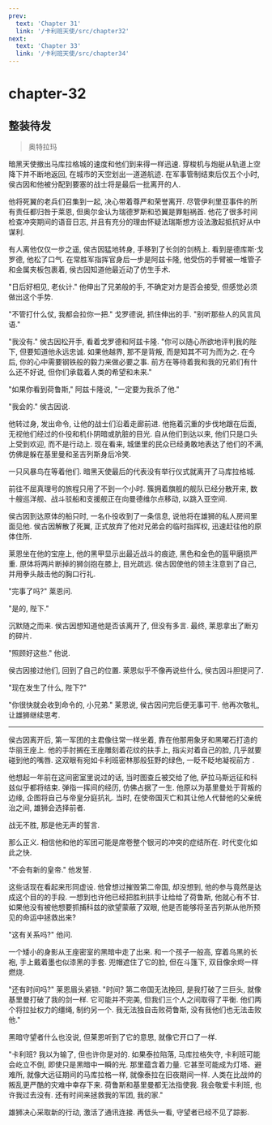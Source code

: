 ```yaml
---
prev:
  text: 'Chapter 31'
  link: '/卡利班天使/src/chapter32'
next:
  text: 'Chapter 33'
  link: '/卡利班天使/src/chapter34'
---
```


# chapter-32

## 整装待发

> 奥特拉玛

暗黑天使撤出马库拉格城的速度和他们到来得一样迅速. 穿梭机与炮艇从轨道上空降下并不断地返回, 在城市的天空划出一道道航迹. 在军事管制结束后仅五个小时, 侯古因和他被分配到要塞的战士将是最后一批离开的人.

他将死翼的老兵们召集到一起, 决心带着尊严和荣誉离开. 尽管伊利里亚事件的所有责任都归咎于莱恩, 但奥尔金认为瑞德罗斯和恐翼是罪魁祸首. 他花了很多时间检查冲突期间的语音日志, 并且有充分的理由怀疑法瑞斯想方设法激起抵抗好从中谋利.

有人离他仅仅一步之遥, 侯古因猛地转身, 手移到了长剑的剑柄上. 看到是德库斯·戈罗德, 他松了口气. 在常胜军指挥官身后一步是阿兹卡隆, 他受伤的手臂被一堆管子和金属夹板包裹着, 侯古因知道他最近动了仿生手术.

"日后好相见, 老伙计." 他伸出了兄弟般的手, 不确定对方是否会接受, 但感觉必须做出这个手势.

"不管打什么仗, 我都会拉你一把." 戈罗德说, 抓住伸出的手. "别听那些人的风言风语."

"我没有." 侯古因松开手, 看着戈罗德和阿兹卡隆. "你可以随心所欲地评判我的陛下, 但要知道他永远忠诚. 如果他越界, 那不是背叛, 而是知其不可为而为之. 在今后, 你的心中需要钢铁般的毅力来做必要之事. 前方在等待着我和我的兄弟们有什么还不好说, 但你们承载着人类的希望和未来."

"如果你看到荷鲁斯," 阿兹卡隆说, "一定要为我杀了他."

"我会的." 侯古因说.

他转过身, 发出命令, 让他的战士们沿着走廊前进. 他拖着沉重的步伐地跟在后面, 无视他们经过的仆役和机仆阴暗或肮脏的目光. 自从他们到达以来, 他们只是口头上受到欢迎, 而不是行动上. 现在看来, 城堡里的民众已经勇敢地表达了他们的不满, 仿佛是躲在基里曼和圣吉列斯身后冷笑.

一只风暴鸟在等着他们. 暗黑天使最后的代表没有举行仪式就离开了马库拉格城.

前往不屈真理号的旅程只用了不到一个小时. 簇拥着旗舰的舰队已经分散开来, 数十艘巡洋舰、战斗驳船和支援舰正在向曼德维尔点移动, 以跳入亚空间.

侯古因到达原体的船只时, 一名仆役收到了一条信息, 说他将在雄狮的私人房间里面见他. 侯古因解散了死翼, 正式放弃了他对兄弟会的临时指挥权, 迅速赶往他的原体住所.

莱恩坐在他的宝座上, 他的黑甲显示出最近战斗的痕迹, 黑色和金色的盔甲磨损严重. 原体将两片断掉的狮剑抱在膝上, 目光疏远. 侯古因使他的领主注意到了自己, 并用拳头敲击他的胸口行礼.

"完事了吗?" 莱恩问.

"是的, 陛下."

沉默随之而来. 侯古因想知道他是否该离开了, 但没有多言. 最终, 莱恩拿出了断刃的碎片.

"照顾好这些." 他说.

侯古因接过他们, 回到了自己的位置. 莱恩似乎不像再说些什么, 侯古因斗胆提问了.

"现在发生了什么, 陛下?"

"你很快就会收到命令的, 小兄弟." 莱恩说, 侯古因问完后便无事可干. 他再次敬礼, 让雄狮继续思考.

--------

侯古因离开后, 第一军团的主君像往常一样坐着, 靠在他那用象牙和黑曜石打造的华丽王座上. 他的手肘搁在王座雕刻着花纹的扶手上, 指尖对着自己的脸, 几乎就要碰到他的嘴唇. 这双眼有宛如卡利班密林那般狂野的绿色, 一眨不眨地凝视前方 .

他想起一年前在这间密室里说过的话, 当时图查丘被交给了他, 萨拉马斯远征和科兹似乎都将结束. 弹指一挥间的经历, 仿佛占据了一生. 他原以为基里曼处于背叛的边缘, 企图将自己与帝皇分庭抗礼. 当时, 在使帝国灭亡和其让他人代替他的父亲统治之间, 雄狮会选择前者.

战无不胜, 那是他无声的誓言.

那么正义. 相信他和他的军团可能是席卷整个银河的冲突的症结所在. 时代变化如此之快.

"不会有新的皇帝." 他发誓.

这些话现在看起来形同虚设. 他曾想过摧毁第二帝国, 却没想到, 他的参与竟然是达成这个目的的手段. 一想到也许他已经把胜利拱手让给给了荷鲁斯, 他就心有不甘. 如果他没有被他想要抓捕科兹的欲望蒙蔽了双眼, 他是否能够将圣吉列斯从他所预见的命运中拯救出来?

"这有关系吗?" 他问.

一个矮小的身影从王座密室的黑暗中走了出来. 和一个孩子一般高, 穿着乌黑的长袍, 手上戴着墨也似漆黑的手套. 兜帽遮住了它的脸, 但在斗篷下, 双目像余烬一样燃烧.

"还有时间吗?" 莱恩眉头紧锁. "时间? 第二帝国无法挽回, 是我打破了三巨头, 就像基里曼打破了我的剑一样. 它可能并不完美, 但我们三个人之间取得了平衡. 他们两个将拉扯权力的缰绳, 制约另一个. 我无法独自击败荷鲁斯, 没有我他们也无法击败他."

黑暗守望者什么也没说, 但莱恩听到了它的意思, 就像它开口了一样.

"卡利班? 我以为输了, 但也许你是对的. 如果泰拉陷落, 马库拉格失守, 卡利班可能会屹立不倒, 即使只是黑暗中一瞬的光. 那里蕴含着力量. 它甚至可能成为灯塔、避难所, 就像大远征期间的马库拉格一样, 就像泰拉在旧夜期间一样. 人类在比战帅的叛乱更严酷的灾难中幸存下来. 荷鲁斯和基里曼都无法指使我. 我会敬爱卡利班, 也许我过去没有. 还有时间来拯救我的军团, 我的家."

雄狮决心采取新的行动, 激活了通讯连接. 再低头一看, 守望者已经不见了踪影.
